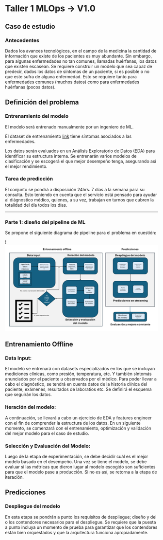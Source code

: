 # Taller 1 MLOps -> V1.0

## Caso de estudio
### Antecedentes

Dados los avances tecnológicos, en el campo de la medicina la cantidad de información que existe de los pacientes es muy abundante. Sin embargo, para algunas enfermedades no tan comunes, llamadas huérfanas, los datos que existen escasean. Se requiere construir un modelo que sea capaz de predecir, dados los datos de síntomas de un paciente, si es posible o no que este sufra de alguna enfermedad. Esto se requiere tanto para enfermedades comunes (muchos datos) como para enfermedades huérfanas (pocos datos). 

## Definición del problema

### Entrenamiento del modelo

El modelo será entrenado manualmente por un ingeniero de ML.

El dataset de entrenamiento [link](https://www.kaggle.com/datasets/uom190346a/disease-symptoms-and-patient-profile-dataset/data) tiene síntomas asociados a las enfermedades.

Los datos serán evaluados en un Análisis Exploratorio de Datos (EDA) para identificar su estructura interna. Se entrenarán varios modelos de clasificación y se escogerá el que mejor desempeño tenga, asegurando así el mejor rendimiento.

### Tarea de predicción

El conjunto se pondrá a disposición 24hrs. 7 días a la semana para su consulta. Esto teniendo en cuenta que el servicio está pensado para ayudar al diágnostico médico, quienes, a su vez, trabajan en turnos que cubren la totalidad del día todos los días.

---

### Parte 1: diseño del pipeline de ML

Se propone el siguiente diagrama de pipeline para el problema en cuestión:

!![ML_Pipeline](./img/Pipeline1.png)

## Entrenamiento Offline

### Data Input:

El modelo se entrenará con datasets especializados en los que se incluyan mediciones clínicas, como presión, temperatura, etc. Y también síntomás anunciados por el paciente u observados por el médico. Para poder llevar a cabo el diagnóstico, se tendrá en cuenta datos de la historia clínica del paciente, exámenes, resultados de laboratios etc. Se definirá el esquema que seguirán los datos. 


### Iteración del modelo:

A continuación, se llevará a cabo un ejercicio de EDA y features engineer con el fin de comprender la estructura de los datos. En un siguiente momento, se comenzará con el entrenamiento, optimización y validación del mejor modelo para el caso de estudio.


### Selección y Evaluación del Modelo:

Luego de la etapa de experimentación, se debe decidir cuál es el mejor modelo basado en el desempeño. Una vez se tiene el modelo, se debe evaluar si las métricas que dieron lugar al modelo escogido son suficientes para que el modelo pase a producción. Si no es así, se retorna a la etapa de iteración. 


## Predicciones

### Despliegue del modelo

En esta etapa se pondrán a punto los requisitos de despliegue; diseño y del o los contendores necesarios para el despliegue. Se requiere que la puesta a punto incluya un momento de prueba para garantizar que los contendores están bien orquestados y que la arquitectura funciona apropiadamente. 


